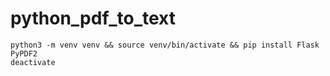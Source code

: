# python_pdf_to_text

    python3 -m venv venv && source venv/bin/activate && pip install Flask PyPDF2
    deactivate